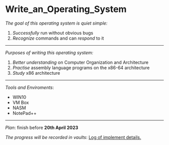 # Write_an_Operating_System

*The goal of this operating system is quiet simple:*

1. *Successfully* run without obvious bugs
2. *Recognize* commands and can *respond* to it 

----

*Purposes of writing this operating system:*
1. *Better understanding* on Computer Organization and Architecture 
2. *Practise* assembly language programs on the x86-64 architecture
3. *Study* x86 architecture

----

*Tools and Enviroments*:
- WIN10 
- VM Box 
- NASM 
- NotePad++ 

----

*Plan*:
finish before **20th April 2023**   

*The progress will be recorded in vaults*: 
<a href="https://github.com/JasperZhang121/Vaults/tree/main/Operating%20System/Write%20an%20OS">
Log of implement details. </a>

